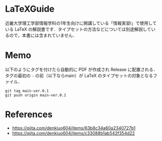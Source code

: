 # LaTeXGuide

近畿大学理工学部情報学科の1年生向けに開講している「情報実習I」で使用している LaTeX の解説書です．タイプセットの方法などについては別途解説しているので，本書には含まれていません．

# Memo 

以下のようにタグを付けたら自動的に PDF が作成され Release に配置される．タグの最初の `-` の前（以下ならmain）が LaTeX のタイプセットの対象となるファイル．
```
git tag main-ver.0.1
git push origin main-ver.0.1
```

# References
- https://qiita.com/denkiuo604/items/63b8c34a60a2340727b1
- https://qiita.com/denkiuo604/items/c33088b1ab542f354d22
